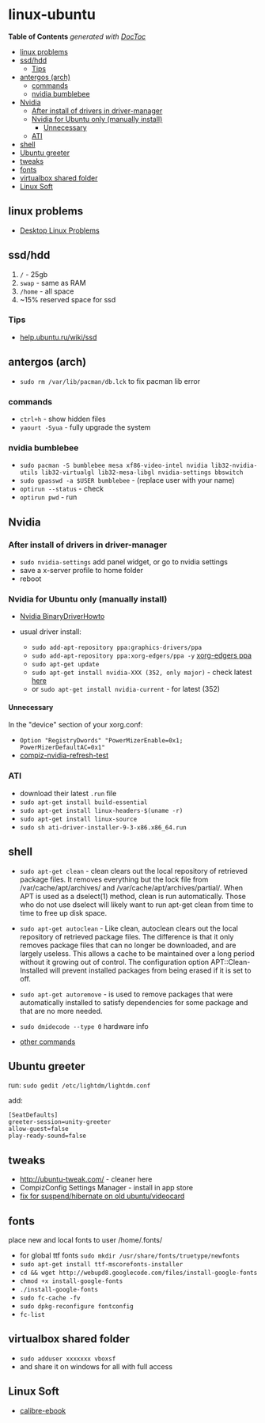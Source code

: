 # linux-ubuntu

<!-- START doctoc generated TOC please keep comment here to allow auto update -->
<!-- DON'T EDIT THIS SECTION, INSTEAD RE-RUN doctoc TO UPDATE -->
**Table of Contents**  *generated with [DocToc](https://github.com/thlorenz/doctoc)*

- [linux problems](#linux-problems)
- [ssd/hdd](#ssdhdd)
  - [Tips](#tips)
- [antergos (arch)](#antergos-arch)
  - [commands](#commands)
  - [nvidia bumblebee](#nvidia-bumblebee)
- [Nvidia](#nvidia)
  - [After install of drivers in driver-manager](#after-install-of-drivers-in-driver-manager)
  - [Nvidia for Ubuntu only (manually install)](#nvidia-for-ubuntu-only-manually-install)
    - [Unnecessary](#unnecessary)
  - [ATI](#ati)
- [shell](#shell)
- [Ubuntu greeter](#ubuntu-greeter)
- [tweaks](#tweaks)
- [fonts](#fonts)
- [virtualbox shared folder](#virtualbox-shared-folder)
- [Linux Soft](#linux-soft)

<!-- END doctoc generated TOC please keep comment here to allow auto update -->

## linux problems

- [Desktop Linux Problems](http://itvision.altervista.org/why.linux.is.not.ready.for.the.desktop.current.html)

## ssd/hdd

1. `/` - 25gb
2. `swap` - same as RAM
3. `/home` - all space
4. ~15% reserved space for ssd

### Tips

- [help.ubuntu.ru/wiki/ssd](https://help.ubuntu.ru/wiki/ssd)

## antergos (arch)

- `sudo rm /var/lib/pacman/db.lck` to fix pacman lib error

### commands

- `ctrl+h` - show hidden files
- `yaourt -Syua` - fully upgrade the system

### nvidia bumblebee

- `sudo pacman -S bumblebee mesa xf86-video-intel nvidia lib32-nvidia-utils lib32-virtualgl lib32-mesa-libgl nvidia-settings bbswitch`
- `sudo gpasswd -a $USER bumblebee` - (replace user with your name)
- `optirun --status` - check
- `optirun pwd` - run

## Nvidia

### After install of drivers in driver-manager

- `sudo nvidia-settings` add panel widget, or go to nvidia settings
- save a x-server profile to home folder
- reboot

### Nvidia for Ubuntu only (manually install)

- [Nvidia BinaryDriverHowto](https://help.ubuntu.com/community/BinaryDriverHowto/Nvidia)

- usual driver install:

  - `sudo add-apt-repository ppa:graphics-drivers/ppa`
  - `sudo add-apt-repository ppa:xorg-edgers/ppa -y` [xorg-edgers ppa](https://launchpad.net/~xorg-edgers/+archive/ubuntu/ppa)
  - `sudo apt-get update`
  - `sudo apt-get install nvidia-XXX (352, only major)` - check latest [here](https://www.nvidia.com)
  - or `sudo apt-get install nvidia-current` - for latest (352)

#### Unnecessary

In the "device" section of your xorg.conf:

- `Option "RegistryDwords" "PowerMizerEnable=0x1; PowerMizerDefaultAC=0x1"`
- [compiz-nvidia-refresh-test](https://launchpad.net/~townsend/+archive/ubuntu/compiz-nvidia-refresh-test)

### ATI

- download their latest `.run` file
- `sudo apt-get install build-essential`
- `sudo apt-get install linux-headers-$(uname -r)`
- `sudo apt-get install linux-source`
- `sudo sh ati-driver-installer-9-3-x86.x86_64.run`

## shell

- `sudo apt-get clean` - clean clears out the local repository of retrieved package files. It removes everything but the lock file from /var/cache/apt/archives/ and /var/cache/apt/archives/partial/. When APT is used as a dselect(1) method, clean is run automatically. Those who do not use dselect will likely want to run apt-get clean from time to time to free up disk space.
- `sudo apt-get autoclean` - Like clean, autoclean clears out the local repository of retrieved package files. The difference is that it only removes package files that can no longer be downloaded, and are largely useless. This allows a cache to be maintained over a long period without it growing out of control. The configuration option APT::Clean-Installed will prevent installed packages from being erased if it is set to off.
- `sudo apt-get autoremove` - is used to remove packages that were automatically installed to satisfy dependencies for some package and that are no more needed.

- `sudo dmidecode --type 0` hardware info

- [other commands](http://www.binarytides.com/linux-commands-hardware-info/)

## Ubuntu greeter

run: `sudo gedit /etc/lightdm/lightdm.conf`

add:

```
[SeatDefaults]
greeter-session=unity-greeter
allow-guest=false
play-ready-sound=false
```

## tweaks

- <http://ubuntu-tweak.com/> - cleaner here
- CompizConfig Settings Manager - install in app store
- [fix for suspend/hibernate on old ubuntu/videocard](http://chriseiffel.com/everything-linux/how-i-got-suspend-and-hibernate-working-in-linux-ubuntu-11-04-mint-11/)

## fonts

place new and local fonts to user /home/.fonts/

- for global ttf fonts `sudo mkdir /usr/share/fonts/truetype/newfonts`
- `sudo apt-get install ttf-mscorefonts-installer`
- `cd && wget http://webupd8.googlecode.com/files/install-google-fonts`
- `chmod +x install-google-fonts`
- `./install-google-fonts`
- `sudo fc-cache -fv`
- `sudo dpkg-reconfigure fontconfig`
- `fc-list`

## virtualbox shared folder

- `sudo adduser xxxxxxx vboxsf`
- and share it on windows for all with full access

## Linux Soft

- [calibre-ebook](https://calibre-ebook.com/download_linux)
